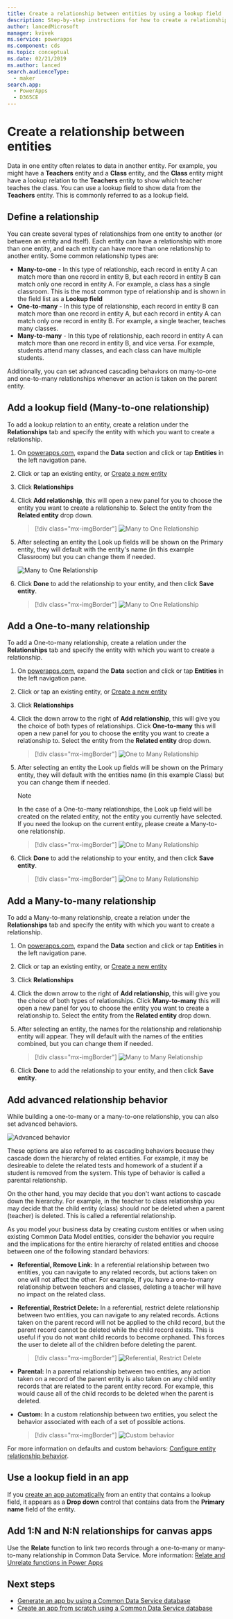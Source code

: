 ```yaml
---
title: Create a relationship between entities by using a lookup field | Microsoft Docs
description: Step-by-step instructions for how to create a relationship between entities in Power Apps by using a lookup field.
author: lancedMicrosoft
manager: kvivek
ms.service: powerapps
ms.component: cds
ms.topic: conceptual
ms.date: 02/21/2019
ms.author: lanced
search.audienceType: 
  - maker
search.app: 
  - PowerApps
  - D365CE
---
```


# Create a relationship between entities
Data in one entity often relates to data in another entity. For example, you might have a **Teachers** entity and a **Class** entity, and the **Class** entity might have a lookup relation to the **Teachers** entity to show which teacher teaches the class. You can use a lookup field to show data from the **Teachers** entity. This is commonly referred to as a lookup field.

## Define a relationship
You can create several types of relationships from one entity to another (or between an entity and itself). Each entity can have a relationship with more than one entity, and each entity can have more than one relationship to another entity. Some common relationship types are:

* **Many-to-one** - In this type of relationship, each record in entity A can match more than one record in entity B, but each record in entity B can match only one record in entity A. For example, a class has a single classroom. This is the most common type of relationship and is shown in the field list as a **Lookup field**
* **One-to-many** - In this type of relationship, each record in entity B can match more than one record in entity A, but each record in entity A can match only one record in entity B. For example, a single teacher, teaches many classes.
* **Many-to-many** - In this type of relationship, each record in entity A can match more than one record in entity B, and vice versa. For example, students attend many classes, and each class can have multiple students.

Additionally, you can set advanced cascading behaviors on many-to-one and one-to-many relationships whenever an action is taken on the parent entity.

## Add a lookup field (Many-to-one relationship)

To add a lookup relation to an entity, create a relation under the **Relationships** tab and specify the entity with which you want to create a relationship.

1. On [powerapps.com](https://make.powerapps.com/?utm_source=padocs&utm_medium=linkinadoc&utm_campaign=referralsfromdoc), expand the **Data** section and click or tap **Entities** in the left navigation pane.

2. Click or tap an existing entity, or [Create a new entity](data-platform-create-entity.md)

3. Click **Relationships**

4. Click **Add relationship**, this will open a new panel for you to choose the entity you want to create a relationship to. Select the entity from the **Related entity** drop down.

    > [!div class="mx-imgBorder"] 
    > ![Many to One Relationship](./media/data-platform-cds-newrelationship/manytoone-1.png "Many to One Relationship")

5. After selecting an entity the Look up fields will be shown on the Primary entity, they will default with the entity's name (in this example Classroom) but you can change them if needed.

    ![Many to One Relationship](./media/data-platform-cds-newrelationship/manytoone-2.png "Many to One Relationship")

6. Click **Done** to add the relationship to your entity, and then click **Save entity**.

    > [!div class="mx-imgBorder"] 
    > ![Many to One Relationship](./media/data-platform-cds-newrelationship/manytoone-3.png "Many to One Relationship")

## Add a One-to-many relationship

To add a One-to-many relationship, create a relation under the **Relationships** tab and specify the entity with which you want to create a relationship.

1. On [powerapps.com](https://make.powerapps.com/?utm_source=padocs&utm_medium=linkinadoc&utm_campaign=referralsfromdoc), expand the **Data** section and click or tap **Entities** in the left navigation pane.

2. Click or tap an existing entity, or [Create a new entity](data-platform-create-entity.md)

3. Click **Relationships**

4. Click  the down arrow to the right of **Add relationship**, this will give you the choice of both types of relationships. Click **One-to-many** this will open a new panel for you to choose the entity you want to create a relationship to. Select the entity from the **Related entity** drop down.
    > [!div class="mx-imgBorder"] 
    > ![One to Many Relationship](./media/data-platform-cds-newrelationship/onetomany-1.png "One to Many Relationship")

5. After selecting an entity the Look up fields will be shown on the Primary entity, they will default with the entities name (in this example Class) but you can change them if needed.

    > [!NOTE]
    > In the case of a One-to-many relationships, the Look up field will be created on the related entity, not the entity you currently have selected. If you need the lookup on the current entity, please create a Many-to-one relationship.

    > [!div class="mx-imgBorder"] 
    > ![One to Many Relationship](./media/data-platform-cds-newrelationship/onetomany-2.png "One to Many Relationship")

6. Click **Done** to add the relationship to your entity, and then click **Save entity**.

    > [!div class="mx-imgBorder"] 
    > ![One to Many Relationship](./media/data-platform-cds-newrelationship/onetomany-3.png "One to Many Relationship")

## Add a Many-to-many relationship
To add a Many-to-many relationship, create a relation under the **Relationships** tab and specify the entity with which you want to create a relationship.

1. On [powerapps.com](https://make.powerapps.com/?utm_source=padocs&utm_medium=linkinadoc&utm_campaign=referralsfromdoc), expand the **Data** section and click or tap **Entities** in the left navigation pane.

2. Click or tap an existing entity, or [Create a new entity](data-platform-create-entity.md)

3. Click **Relationships**

4. Click  the down arrow to the right of **Add relationship**, this will give you the choice of both types of relationships. Click **Many-to-many** this will open a new panel for you to choose the entity you want to create a relationship to. Select the entity from the **Related entity** drop down.

5. After selecting an entity, the names for the relationship and relationship entity will appear. They will default with the names of the entities combined, but you can change them if needed.

    > [!div class="mx-imgBorder"] 
    > ![Many to Many Relationship](./media/data-platform-cds-newrelationship/manytomany-1.png "Many to Many Relationship")

6. Click **Done** to add the relationship to your entity, and then click **Save entity**.


## Add advanced relationship behavior

While building a one-to-many or a many-to-one relationship, you can also set advanced behaviors.

![Advanced behavior](./media/data-platform-cds-newrelationship/advanced-1.png "Advanced behavior")

These options are also referred to as cascading behaviors because they cascade down the hierarchy of related entities. For example, it may be desireable to delete the related tests and homework of a student if a student is removed from the system. This type of behavior is called a parental relationship.

On the other hand, you may decide that you don't want  actions to cascade down the hierarchy. For example, in the teacher to class relationship you may decide that the child entity (class) should *not* be deleted when a parent (teacher) is deleted. This is called a referential relationship.

As you model your business data by creating custom entities or when using existing Common Data Model entities, consider the behavior you require and the implications for the entire hierarchy of related entities and choose between one of the following standard behaviors:

* **Referential, Remove Link:** In a referential relationship between two entities, you can navigate to any related records, but actions taken on one will not affect the other. For example, if you have a one-to-many relationship between teachers and classes, deleting a teacher will have no impact on the related class.

* **Referential, Restrict Delete:** In a referential, restrict delete relationship between two entities, you can navigate to any related records. Actions taken on the parent record will not be applied to the child record, but the parent record cannot be deleted while the child record exists. This is useful if you do not want child records to become orphaned. This forces the user to delete all of the children before deleting the parent.

    > [!div class="mx-imgBorder"] 
    > ![Referential, Restrict Delete](./media/data-platform-cds-newrelationship/advanced-3.png "Referential, Restrict Delete")

* **Parental:** In a parental relationship between two entities, any action taken on a record of the parent entity is also taken on any child entity records that are related to the parent entity record. For example, this would cause all of the child records to be deleted when the parent is deleted.

* **Custom:** In a custom relationship between two entities, you select the behavior associated with each of a set of possible actions. 

    > [!div class="mx-imgBorder"] 
    > ![Custom behavior](./media/data-platform-cds-newrelationship/advanced-2.png "Custom behavior")

For more information on defaults and custom behaviors: [Configure entity relationship behavior](entity-relationship-behavior.md).



## Use a lookup field in an app
If you [create an app automatically](../canvas-apps/data-platform-create-app.md) from an entity that contains a lookup field, it appears as a **Drop down** control that contains data from the **Primary name** field of the entity.

## Add 1:N and N:N relationships for canvas apps
Use the **Relate** function to link two records through a one-to-many or many-to-many relationship in Common Data Service. More information: [Relate and Unrelate functions in Power Apps](../canvas-apps/functions/function-relate-unrelate.md)

## Next steps
* [Generate an app by using a Common Data Service database](../canvas-apps/data-platform-create-app.md)
* [Create an app from scratch using a Common Data Service database](../canvas-apps/data-platform-create-app-scratch.md)

